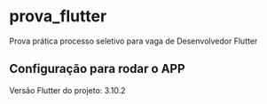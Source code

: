 # prova_flutter

Prova prática processo seletivo para vaga de Desenvolvedor Flutter

## Configuração para rodar o APP

Versão Flutter do projeto: 3.10.2
